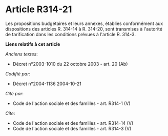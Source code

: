 # Article R314-21

Les propositions budgétaires et leurs annexes, établies conformément aux dispositions des articles R. 314-14 à R. 314-20,
sont transmises à l'autorité de tarification dans les conditions prévues à l'article R. 314-3.

**Liens relatifs à cet article**

_Anciens textes_:

  - Décret n°2003-1010 du 22 octobre 2003 - art. 20 (Ab)

_Codifié par_:

  - Décret n°2004-1136 2004-10-21

_Cité par_:

  - Code de l'action sociale et des familles - art. R314-1 (V)

_Cite_:

  - Code de l'action sociale et des familles - art. R314-14 (V)
  - Code de l'action sociale et des familles - art. R314-3 (V)
